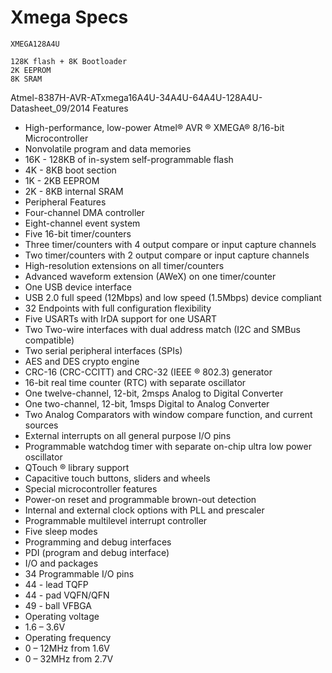 # Xmega Specs

    XMEGA128A4U

    128K flash + 8K Bootloader
    2K EEPROM
    8K SRAM

Atmel-8387H-AVR-ATxmega16A4U-34A4U-64A4U-128A4U-Datasheet_09/2014
Features

- High-performance, low-power Atmel® AVR ® XMEGA® 8/16-bit Microcontroller
- Nonvolatile program and data memories
- 16K - 128KB of in-system self-programmable flash
- 4K - 8KB boot section
- 1K - 2KB EEPROM
- 2K - 8KB internal SRAM
- Peripheral Features
- Four-channel DMA controller
- Eight-channel event system
- Five 16-bit timer/counters
- Three timer/counters with 4 output compare or input capture channels
- Two timer/counters with 2 output compare or input capture channels
- High-resolution extensions on all timer/counters
- Advanced waveform extension (AWeX) on one timer/counter
- One USB device interface
- USB 2.0 full speed (12Mbps) and low speed (1.5Mbps) device compliant
- 32 Endpoints with full configuration flexibility
- Five USARTs with IrDA support for one USART
- Two Two-wire interfaces with dual address match (I2C and SMBus compatible)
- Two serial peripheral interfaces (SPIs)
- AES and DES crypto engine
- CRC-16 (CRC-CCITT) and CRC-32 (IEEE ® 802.3) generator
- 16-bit real time counter (RTC) with separate oscillator
- One twelve-channel, 12-bit, 2msps Analog to Digital Converter
- One two-channel, 12-bit, 1msps Digital to Analog Converter
- Two Analog Comparators with window compare function, and current sources
- External interrupts on all general purpose I/O pins
- Programmable watchdog timer with separate on-chip ultra low power oscillator
- QTouch ® library support
- Capacitive touch buttons, sliders and wheels
- Special microcontroller features
- Power-on reset and programmable brown-out detection
- Internal and external clock options with PLL and prescaler
- Programmable multilevel interrupt controller
- Five sleep modes
- Programming and debug interfaces
- PDI (program and debug interface)
- I/O and packages
- 34 Programmable I/O pins
- 44 - lead TQFP
- 44 - pad VQFN/QFN
- 49 - ball VFBGA
- Operating voltage
- 1.6 – 3.6V
- Operating frequency
- 0 – 12MHz from 1.6V
- 0 – 32MHz from 2.7V
